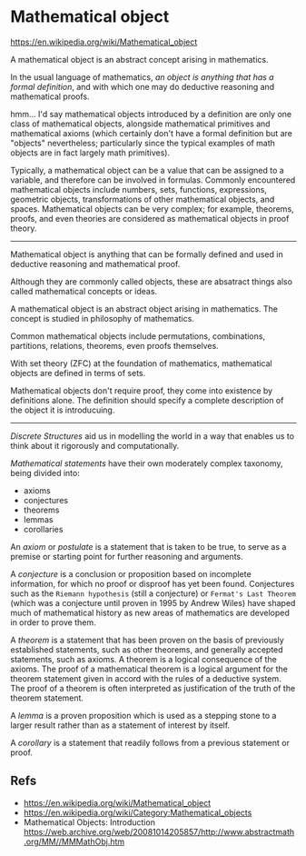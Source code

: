 # Mathematical object

https://en.wikipedia.org/wiki/Mathematical_object

A mathematical object is an abstract concept arising in mathematics.

In the usual language of mathematics, *an object is anything that has a formal definition*, and with which one may do deductive reasoning and mathematical proofs.

hmm… I'd say mathematical objects introduced by a definition are only one class of mathematical objects, alongside mathematical primitives and mathematical axioms (which certainly don't have a formal definition but are "objects" nevertheless; particularly since the typical examples of math objects are in fact largely math primitives).

Typically, a mathematical object can be a value that can be assigned to a variable, and therefore can be involved in formulas. Commonly encountered mathematical objects include numbers, sets, functions, expressions, geometric objects, transformations of other mathematical objects, and spaces. Mathematical objects can be very complex; for example, theorems, proofs, and even theories are considered as mathematical objects in proof theory.




---
Mathematical object is anything that can be formally defined and used in deductive reasoning and mathematical proof.

Although they are commonly called objects, these are absatract things also called mathematical concepts or ideas.

A mathematical object is an abstract object arising in mathematics. The concept is studied in philosophy of mathematics.

Common mathematical objects include permutations, combinations, partitions, relations, theorems, even proofs themselves.

With set theory (ZFC) at the foundation of mathematics, mathematical objects are defined in terms of sets.



Mathematical objects don't require proof, they come into existence by definitions alone. The definition should specify a complete description of the object it is introducuing.


---

*Discrete Structures* aid us in modelling the world in a way that enables us to think about it rigorously and computationally.

*Mathematical statements* have their own moderately complex taxonomy, being divided into:
- axioms
- conjectures
- theorems
- lemmas
- corollaries


An *axiom* or *postulate* is a statement that is taken to be true, to serve as a premise or starting point for further reasoning and arguments.

A *conjecture* is a conclusion or proposition based on incomplete information, for which no proof or disproof has yet been found. Conjectures such as the `Riemann hypothesis` (still a conjecture) or `Fermat's Last Theorem` (which was a conjecture until proven in 1995 by Andrew Wiles) have shaped much of mathematical history as new areas of mathematics are developed in order to prove them.

A *theorem* is a statement that has been proven on the basis of previously established statements, such as other theorems, and generally accepted statements, such as axioms. A theorem is a logical consequence of the axioms. The proof of a mathematical theorem is a logical argument for the theorem statement given in accord with the rules of a deductive system. The proof of a theorem is often interpreted as justification of the truth of the theorem statement.

A *lemma* is a proven proposition which is used as a stepping stone to a larger result rather than as a statement of interest by itself.

A *corollary* is a statement that readily follows from a previous statement or proof.




## Refs

* https://en.wikipedia.org/wiki/Mathematical_object
* https://en.wikipedia.org/wiki/Category:Mathematical_objects
* Mathematical Objects: Introduction
https://web.archive.org/web/20081014205857/http://www.abstractmath.org/MM//MMMathObj.htm
